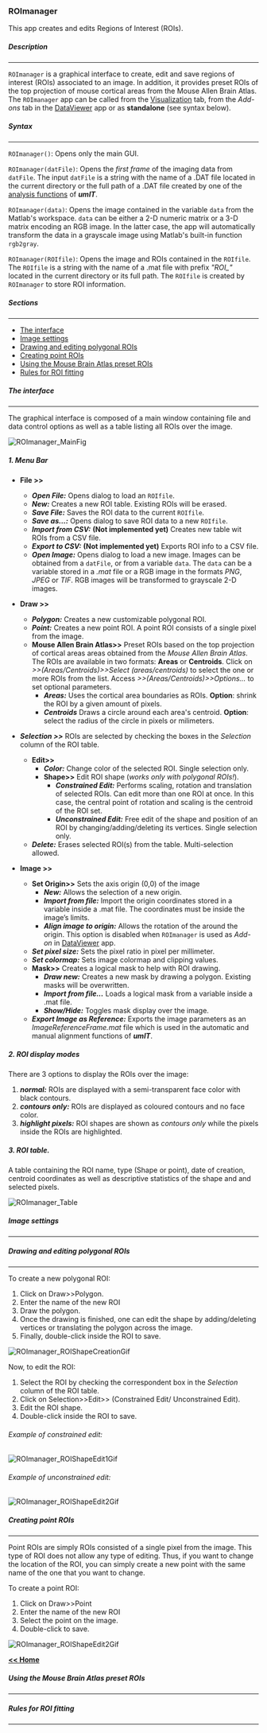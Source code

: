 ### ROImanager   

This app creates and edits Regions of Interest (ROIs).

##### Description
___
```ROImanager``` is a graphical interface to create, edit and save regions of interest (ROIs) associated to an image. In addition, it provides preset ROIs of the top projection of mouse cortical areas from the Mouse Allen Brain Atlas. The ```ROImanager``` app can be called from the [Visualization](/visualization_tab.md) tab, from the *Add-ons* tab in the [DataViewer](/dataviewer.md) app or as **standalone** (see syntax below). 

##### Syntax
___

```ROImanager()```: Opens only the main GUI.   

```ROImanager(datFile)```: Opens the *first frame* of the imaging data from ```datFile```. The input ```datFile``` is a string with the name of a .DAT file located in the current directory or the full path of a .DAT file created by one of the [analysis functions](/index.md/#analysisfunctions) of ***umIT***.

```ROImanager(data)```: Opens the image contained in the variable ```data``` from the Matlab's workspace. ```data``` can be either a 2-D numeric matrix or a 3-D matrix encoding an RGB image. In the latter case, the app will automatically transform the data in a grayscale image using Matlab's built-in function ```rgb2gray```.

```ROImanager(ROIfile)```: Opens the image and ROIs contained in the ```ROIfile```. The ```ROIfile``` is a string with the name of a .mat file with prefix *"ROI_"* located in the current directory or its full path. The ```ROIfile``` is created by ```ROImanager``` to store ROI information.

##### Sections
___   

* [The interface](#theinterface)
* [Image settings](#imagesettings)
* [Drawing and editing polygonal ROIs](#drawingandeditingpolygonalrois)
* [Creating point ROIs](#creatingpointrois)
* [Using the Mouse Brain Atlas preset ROIs](#usingthemousebrainatlaspresetrois)
* [Rules for ROI fitting](#rulesforroifitting)

##### The interface
___   

The graphical interface is composed of a main window containing file and data control options as well as a table listing all ROIs over the image.

![ROImanager_MainFig](/assets/img/roimanager_mainFig.png)

##### 1. Menu Bar

* **File >>**
    * ***Open File:***  Opens dialog to load an ```ROIfile```.
    * ***New:*** Creates a new ROI table. Existing ROIs will be erased.
    * ***Save File:*** Saves the ROI data to the current ```ROIfile```.
    * ***Save as...:*** Opens dialog to save ROI data to a new ```ROIfile```.
    * ***Import from CSV:*** **(Not implemented yet)** Creates new table wit ROIs from a CSV file.
    * ***Export to CSV:*** **(Not implemented yet)** Exports ROI info to a CSV file.
    * ***Open Image:*** Opens dialog to load a new image. Images can be obtained from a ```datFile```, or from a variable ```data```. The ```data``` can be a variable stored in a *.mat* file or a RGB image in the formats *PNG*, *JPEG* or *TIF*. RGB images will be transformed to grayscale 2-D images.
* **Draw >>**
    * ***Polygon:*** Creates a new customizable polygonal ROI.
    * ***Point:*** Creates a new point ROI. A point ROI consists of a single pixel from the image.
    * **Mouse Allen Brain Atlas>>** 
    Preset ROIs based on the top projection of cortical areas areas obtained from the *Mouse Allen Brain Atlas*. The ROIs are available in two formats: **Areas** or **Centroids**. Click on *>>(Areas/Centroids)>>Select (areas/centroids)* to select the one or more ROIs from the list. Access *>>(Areas/Centroids)>>Options...* to set optional parameters.
        *  ***Areas:*** Uses the cortical area boundaries as ROIs. **Option**: shrink the ROI by a given amount of pixels.
        *  ***Centroids*** Draws a circle around each area's centroid. **Option**: select the radius of the circle in pixels or milimeters.

* ***Selection >>*** ROIs are selected by checking the boxes in the *Selection* column of the ROI table.
    * **Edit>>**
        *  ***Color:*** Change color of the selected ROI. Single selection only.
        *  **Shape>>** Edit ROI shape (*works only with polygonal ROIs!*). 
            * ***Constrained Edit:*** Performs scaling, rotation and translation of selected ROIs. Can edit more than one ROI at once. In this case, the central point of rotation and scaling is the centroid of the ROI set.
            * ***Unconstrained Edit:*** Free edit of the shape and position of an ROI  by changing/adding/deleting its vertices. Single selection only.
    * ***Delete:*** Erases selected ROI(s) from the table. Multi-selection allowed.
* **Image >>**
    * **Set Origin>>** Sets the axis origin (0,0) of the image
        *  ***New:*** Allows the selection of a new origin.
        *  ***Import from file:*** Import the origin coordinates stored in a variable inside a .mat file. The coordinates must be inside the image’s limits.
        *  ***Align image to origin:*** Allows the rotation of the around the origin. This option is disabled when ```ROImanager``` is used as *Add-on* in [DataViewer](/dataviewer.md) app.
    * ***Set pixel size:*** Sets the pixel ratio in pixel per millimeter.
    * ***Set colormap:*** Sets image colormap and clipping values.
    * **Mask>>** Creates a logical mask to help with ROI drawing.
        * ***Draw new:*** Creates a new mask by drawing a polygon. Existing masks will be overwritten.
        * ***Import from file...*** Loads a logical mask from a variable inside a .mat file. 
        * ***Show/Hide:*** Toggles mask display over the image.
    * ***Export Image as Reference:*** Exports the image parameters as an *ImageReferenceFrame.mat* file which is used in the automatic and manual alignment functions of ***umIT***.

##### 2. ROI display modes
There are 3 options to display the ROIs over the image:
1. ***normal:*** ROIs are displayed with a semi-transparent face color with black contours.
2. ***contours only:*** ROIs are displayed as coloured contours and no face color.
3. ***highlight pixels:*** ROI shapes are shown as *contours only* while the pixels inside the ROIs are highlighted.

##### 3. ROI table.
A table containing the ROI name, type (Shape or point), date of creation, centroid coordinates as well as descriptive statistics of the shape and and selected pixels. 

![ROImanager_Table](/assets/img/roimanager_roitable.png)

#####  Image settings
___

#####  Drawing and editing polygonal ROIs
___

To create a new polygonal ROI:
1. Click on Draw>>Polygon.
2. Enter the name of the new ROI
3. Draw the polygon. 
4. Once the drawing is finished, one can edit the shape by adding/deleting vertices or translating the polygon across the image.
5. Finally, double-click inside the ROI to save.

<img src="https://s-belanger.github.io/Umit/assets/gifs/roimanager_creatingShapeROI.gif" alt="ROImanager_ROIShapeCreationGif"/>

Now, to edit the ROI: 
1. Select the ROI by checking the correspondent box in the *Selection* column of the ROI table.
2. Click on Selection>>Edit>> (Constrained Edit/ Unconstrained Edit). 
3. Edit the ROI shape.
4. Double-click inside the ROI to save.

###### Example of constrained edit:
<img src="https://s-belanger.github.io/Umit/assets/gifs/roimanager_constEditShapeROI.gif" alt="ROImanager_ROIShapeEdit1Gif"/>

###### Example of unconstrained edit:
<img src="https://s-belanger.github.io/Umit/assets/gifs/roimanager_UnconstEditShapeROI.gif" alt="ROImanager_ROIShapeEdit2Gif"/>

#####  Creating point ROIs
___

Point ROIs are simply ROIs consisted of a single pixel from the image. This type of ROI does not allow any type of editing. Thus, if you want to change the location of the ROI, you can simply create a new point with the same name of the one that you want to change.

To create a point ROI:
1. Click on Draw>>Point
2. Enter the name of the new ROI
3. Select the point on the image.
4. Double-click to save.

<img src="https://s-belanger.github.io/Umit/assets/gifs/roimanager_creatingPointROI.gif" alt="ROImanager_ROIShapeEdit2Gif"/>

[**<< Home**](/index.md)

#####  Using the Mouse Brain Atlas preset ROIs
___

#####  Rules for ROI fitting
___






